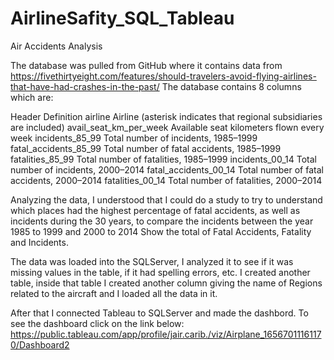 # AirlineSafity_SQL_Tableau


Air Accidents Analysis

The database was pulled from GitHub where it contains data from https://fivethirtyeight.com/features/should-travelers-avoid-flying-airlines-that-have-had-crashes-in-the-past/
The database contains 8 columns which are:

Header	                              Definition
airline	                              Airline (asterisk indicates that regional subsidiaries are included)
avail_seat_km_per_week	              Available seat kilometers flown every week
incidents_85_99	                      Total number of incidents, 1985–1999
fatal_accidents_85_99	                Total number of fatal accidents, 1985–1999
fatalities_85_99	                    Total number of fatalities, 1985–1999
incidents_00_14	                      Total number of incidents, 2000–2014
fatal_accidents_00_14	                Total number of fatal accidents, 2000–2014
fatalities_00_14	                    Total number of fatalities, 2000–2014


Analyzing the data, I understood that I could do a study to try to understand which places had the highest percentage of fatal accidents, as well as incidents during the 30 years, to compare the incidents between the year 1985 to 1999 and 2000 to 2014
Show the total of Fatal Accidents, Fatality and Incidents.

The data was loaded into the SQLServer, I analyzed it to see if it was missing values ​​in the table, if it had spelling errors, etc. I created another table, inside that table I created another column giving the name of Regions related to the aircraft and I loaded all the data in it.

After that I connected Tableau to SQLServer and made the dashbord.
To see the dashboard click on the link below:
https://public.tableau.com/app/profile/jair.carib./viz/Airplane_16567011161170/Dashboard2

